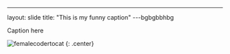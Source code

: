---
layout: slide
title: "This is my funny caption"
---bgbgbbhbg

Caption here

![femalecodertocat](https://octodex.github.com/images/femalecodertocat.png)
{: .center}
